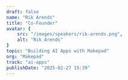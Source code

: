 ```yaml
---
draft: false
name: "Rik Arends"
title: "Co-Founder"
avatar: {
    src: "/images/speakers/rik-arends.png",
    alt: "Rik Arends"
}
topic: "Building AI Apps with Makepad"
org: "Makepad"
track: "ai-apps"
publishDate: "2025-02-27 15:39"
---
```

